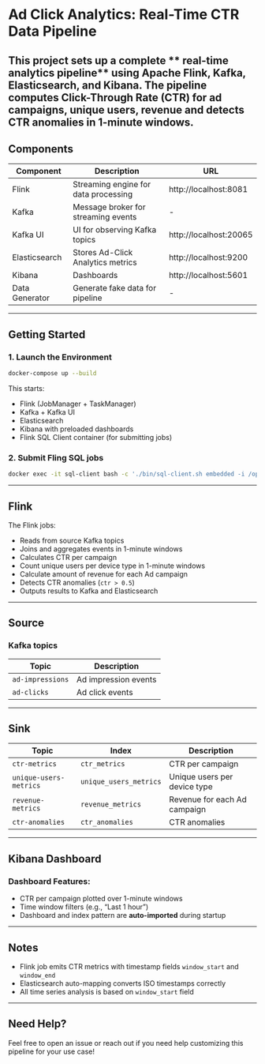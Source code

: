 # Ad Click Analytics: Real-Time CTR Data Pipeline

This project sets up a complete ** real-time analytics pipeline** using **Apache Flink**, **Kafka**, **Elasticsearch**, and **Kibana**.
The pipeline computes **Click-Through Rate (CTR)** 
for ad campaigns, unique users, revenue and detects CTR anomalies in 1-minute windows.
---

## Components

| Component      | Description                           | URL                    |
|----------------|---------------------------------------|------------------------|
| Flink          | Streaming engine for data processing  | http://localhost:8081  |
| Kafka          | Message broker for streaming events   | -                      |
| Kafka UI       | UI for observing Kafka topics         | http://localhost:20065 |
| Elasticsearch  | Stores Ad-Click Analytics metrics     | http://localhost:9200  |
| Kibana         | Dashboards                            | http://localhost:5601  |
| Data Generator | Generate fake data for pipeline       | -                      |

---

## Getting Started

### 1. Launch the Environment

```bash
docker-compose up --build
```

This starts:
- Flink (JobManager + TaskManager)
- Kafka + Kafka UI
- Elasticsearch
- Kibana with preloaded dashboards
- Flink SQL Client container (for submitting jobs)

### 2. Submit Fling SQL jobs

```bash
docker exec -it sql-client bash -c './bin/sql-client.sh embedded -i /opt/flink/sql/init.sql -f /opt/flink/sql/job.sql'
```
---

## Flink

The Flink jobs:
- Reads from source Kafka topics
- Joins and aggregates events in 1-minute windows
- Calculates CTR per campaign
- Count unique users per device type in 1-minute windows
- Calculate amount of revenue for each Ad campaign
- Detects CTR anomalies (`ctr > 0.5`)
- Outputs results to Kafka and Elasticsearch
---

## Source

### Kafka topics

| Topic                   | Description             |
|-------------------------|-------------------------|
| `ad-impressions`        | Ad impression events    |
| `ad-clicks`             | Ad click events         |

---

## Sink

| Topic                   | Index                  | Description                  |
|-------------------------|------------------------|------------------------------|
| `ctr-metrics`           | `ctr_metrics`          | CTR per campaign             |
| `unique-users-metrics`  | `unique_users_metrics` | Unique users per device type |
| `revenue-metrics`       | `revenue_metrics`      | Revenue for each Ad campaign |
| `ctr-anomalies`         | `ctr_anomalies`        | CTR anomalies                |

---

## Kibana Dashboard

### Dashboard Features:
- CTR per campaign plotted over 1-minute windows
- Time window filters (e.g., “Last 1 hour”)
- Dashboard and index pattern are **auto-imported** during startup
---

## Notes

- Flink job emits CTR metrics with timestamp fields `window_start` and `window_end`
- Elasticsearch auto-mapping converts ISO timestamps correctly
- All time series analysis is based on `window_start` field
---

## Need Help?

Feel free to open an issue or reach out if you need help customizing this pipeline for your use case!




